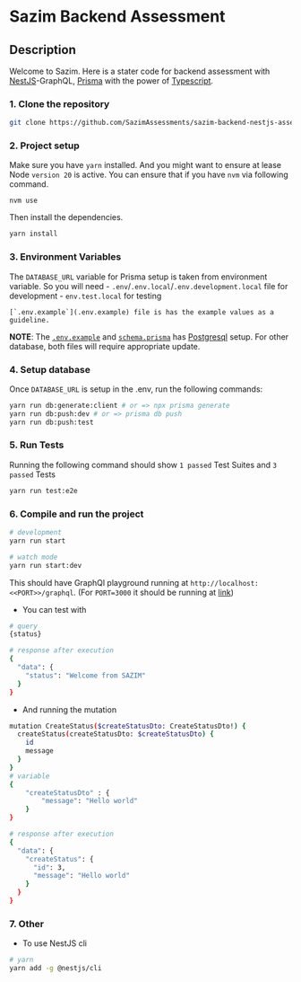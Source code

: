 # Sazim Backend Assessment

## Description

Welcome to Sazim. Here is a stater code for backend assessment with [NestJS](https://github.com/nestjs/nest)-GraphQL, [Prisma](https://www.prisma.io/) with the power of [Typescript](https://www.typescriptlang.org/).

### 1. **Clone the repository**
```bash
git clone https://github.com/SazimAssessments/sazim-backend-nestjs-assessment-starter.git # <put_folder_name>
```
### 2. **Project setup** 

Make sure you have `yarn` installed. And you might want to ensure at lease Node `version 20` is active. You can ensure that if you have `nvm` via following command. 
```
nvm use
```

Then install the dependencies.

```bash
yarn install
```

### 3. **Environment Variables**
 The `DATABASE_URL` variable for Prisma setup is taken from environment variable. So you will need 
    - `.env`/`.env.local`/`.env.development.local` file for development
    - `env.test.local` for testing

    [`.env.example`](.env.example) file is has the example values as a guideline. 
    
**NOTE**: The [`.env.example`](.env.example)  and [`schema.prisma`](prisma/schema.prisma) has [Postgresql](https://www.postgresql.org/) setup. For other database, both files will require appropriate update.

### 4. **Setup database**

Once `DATABASE_URL` is setup in the .env, run the following commands:
```bash
yarn run db:generate:client # or => npx prisma generate
yarn run db:push:dev # or => prisma db push
yarn run db:push:test 
```

### 5. **Run Tests**

Running the following command should show `1 passed` Test Suites and `3 passed` Tests

```bash
yarn run test:e2e
```


### 6. **Compile and run the project**

```bash
# development
yarn run start

# watch mode
yarn run start:dev
```

This should have GraphQl playground running at `http://localhost:<<PORT>>/graphql`. (For `PORT=3000` it should be running at [link](http://localhost:3000/graphql))

- You can test with 

```bash
# query
{status}

# response after execution
{
  "data": {
    "status": "Welcome from SAZIM"
  }
}
```
- And running the mutation
```bash
mutation CreateStatus($createStatusDto: CreateStatusDto!) {
  createStatus(createStatusDto: $createStatusDto) {
    id
    message
  }
}
# variable
{ 
    "createStatusDto" : { 
        "message": "Hello world" 
    }
}

# response after execution
{
  "data": {
    "createStatus": {
      "id": 3,
      "message": "Hello world"
    }
  }
}
```


### 7. Other

- To use NestJS cli
```bash
# yarn
yarn add -g @nestjs/cli
```
